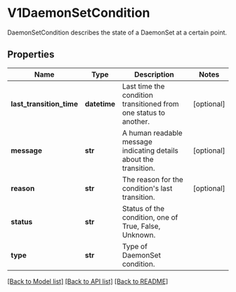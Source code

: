 # V1DaemonSetCondition

DaemonSetCondition describes the state of a DaemonSet at a certain point.
## Properties
Name | Type | Description | Notes
------------ | ------------- | ------------- | -------------
**last_transition_time** | **datetime** | Last time the condition transitioned from one status to another. | [optional] 
**message** | **str** | A human readable message indicating details about the transition. | [optional] 
**reason** | **str** | The reason for the condition&#39;s last transition. | [optional] 
**status** | **str** | Status of the condition, one of True, False, Unknown. | 
**type** | **str** | Type of DaemonSet condition. | 

[[Back to Model list]](../README.md#documentation-for-models) [[Back to API list]](../README.md#documentation-for-api-endpoints) [[Back to README]](../README.md)


